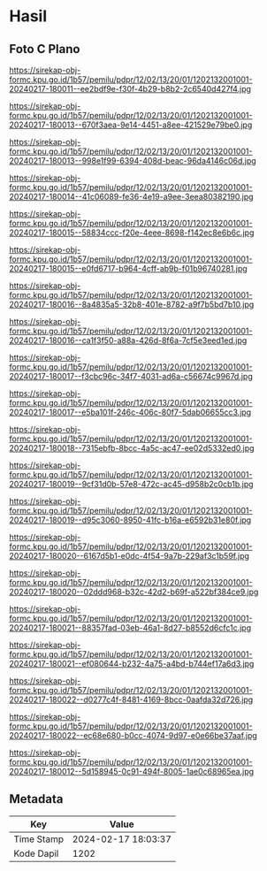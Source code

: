 # Hasil

## Foto C Plano

https://sirekap-obj-formc.kpu.go.id/1b57/pemilu/pdpr/12/02/13/20/01/1202132001001-20240217-180011--ee2bdf9e-f30f-4b29-b8b2-2c6540d427f4.jpg

https://sirekap-obj-formc.kpu.go.id/1b57/pemilu/pdpr/12/02/13/20/01/1202132001001-20240217-180013--670f3aea-9e14-4451-a8ee-421529e79be0.jpg

https://sirekap-obj-formc.kpu.go.id/1b57/pemilu/pdpr/12/02/13/20/01/1202132001001-20240217-180013--998e1f99-6394-408d-beac-96da4146c06d.jpg

https://sirekap-obj-formc.kpu.go.id/1b57/pemilu/pdpr/12/02/13/20/01/1202132001001-20240217-180014--41c06089-fe36-4e19-a9ee-3eea80382190.jpg

https://sirekap-obj-formc.kpu.go.id/1b57/pemilu/pdpr/12/02/13/20/01/1202132001001-20240217-180015--58834ccc-f20e-4eee-8698-f142ec8e6b6c.jpg

https://sirekap-obj-formc.kpu.go.id/1b57/pemilu/pdpr/12/02/13/20/01/1202132001001-20240217-180015--e0fd6717-b964-4cff-ab9b-f01b96740281.jpg

https://sirekap-obj-formc.kpu.go.id/1b57/pemilu/pdpr/12/02/13/20/01/1202132001001-20240217-180016--8a4835a5-32b8-401e-8782-a9f7b5bd7b10.jpg

https://sirekap-obj-formc.kpu.go.id/1b57/pemilu/pdpr/12/02/13/20/01/1202132001001-20240217-180016--ca1f3f50-a88a-426d-8f6a-7cf5e3eed1ed.jpg

https://sirekap-obj-formc.kpu.go.id/1b57/pemilu/pdpr/12/02/13/20/01/1202132001001-20240217-180017--f3cbc96c-34f7-4031-ad6a-c56674c9967d.jpg

https://sirekap-obj-formc.kpu.go.id/1b57/pemilu/pdpr/12/02/13/20/01/1202132001001-20240217-180017--e5ba101f-246c-406c-80f7-5dab06655cc3.jpg

https://sirekap-obj-formc.kpu.go.id/1b57/pemilu/pdpr/12/02/13/20/01/1202132001001-20240217-180018--7315ebfb-8bcc-4a5c-ac47-ee02d5332ed0.jpg

https://sirekap-obj-formc.kpu.go.id/1b57/pemilu/pdpr/12/02/13/20/01/1202132001001-20240217-180019--9cf31d0b-57e8-472c-ac45-d958b2c0cb1b.jpg

https://sirekap-obj-formc.kpu.go.id/1b57/pemilu/pdpr/12/02/13/20/01/1202132001001-20240217-180019--d95c3060-8950-41fc-b16a-e6592b31e80f.jpg

https://sirekap-obj-formc.kpu.go.id/1b57/pemilu/pdpr/12/02/13/20/01/1202132001001-20240217-180020--6167d5b1-e0dc-4f54-9a7b-229af3c1b59f.jpg

https://sirekap-obj-formc.kpu.go.id/1b57/pemilu/pdpr/12/02/13/20/01/1202132001001-20240217-180020--02ddd968-b32c-42d2-b69f-a522bf384ce9.jpg

https://sirekap-obj-formc.kpu.go.id/1b57/pemilu/pdpr/12/02/13/20/01/1202132001001-20240217-180021--88357fad-03eb-46a1-8d27-b8552d6cfc1c.jpg

https://sirekap-obj-formc.kpu.go.id/1b57/pemilu/pdpr/12/02/13/20/01/1202132001001-20240217-180021--ef080644-b232-4a75-a4bd-b744ef17a6d3.jpg

https://sirekap-obj-formc.kpu.go.id/1b57/pemilu/pdpr/12/02/13/20/01/1202132001001-20240217-180022--d0277c4f-8481-4169-8bcc-0aafda32d726.jpg

https://sirekap-obj-formc.kpu.go.id/1b57/pemilu/pdpr/12/02/13/20/01/1202132001001-20240217-180022--ec68e680-b0cc-4074-9d97-e0e66be37aaf.jpg

https://sirekap-obj-formc.kpu.go.id/1b57/pemilu/pdpr/12/02/13/20/01/1202132001001-20240217-180012--5d158945-0c91-494f-8005-1ae0c68965ea.jpg


## Metadata

| Key        | Value               |
| ---------- | ------------------- |
| Time Stamp | 2024-02-17 18:03:37 |
| Kode Dapil | 1202                |




